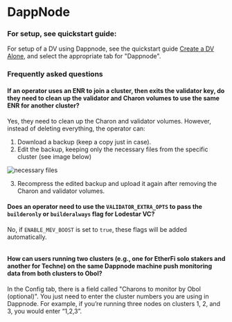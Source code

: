 # DappNode

### For setup, see quickstart guide:[​](https://docs.obol.org/next/run/integrations/Dappnode#for-setup-see-quickstart-guide) <a href="#for-setup-see-quickstart-guide" id="for-setup-see-quickstart-guide"></a>

For setup of a DV using Dappnode, see the quickstart guide [Create a DV Alone](https://docs.obol.org/next/run/start/quickstart_alone), and select the appropriate tab for "Dappnode".

### Frequently asked questions[​](https://docs.obol.org/next/run/integrations/Dappnode#frequently-asked-questions) <a href="#frequently-asked-questions" id="frequently-asked-questions"></a>

#### If an operator uses an ENR to join a cluster, then exits the validator key, do they need to clean up the validator and Charon volumes to use the same ENR for another cluster?[​](https://docs.obol.org/next/run/integrations/Dappnode#if-an-operator-uses-an-enr-to-join-a-cluster-then-exits-the-validator-key-do-they-need-to-clean-up-the-validator-and-charon-volumes-to-use-the-same-enr-for-another-cluster) <a href="#if-an-operator-uses-an-enr-to-join-a-cluster-then-exits-the-validator-key-do-they-need-to-clean-up-t" id="if-an-operator-uses-an-enr-to-join-a-cluster-then-exits-the-validator-key-do-they-need-to-clean-up-t"></a>

Yes, they need to clean up the Charon and validator volumes. However, instead of deleting everything, the operator can:

1. Download a backup (keep a copy just in case).
2. Edit the backup, keeping only the necessary files from the specific cluster (see image below)

![necessary files](https://docs.obol.org/img/BackupFAQ.jpeg)

3. Recompress the edited backup and upload it again after removing the Charon and validator volumes.

#### Does an operator need to use the `VALIDATOR_EXTRA_OPTS` to pass the `builderonly` or `builderalways` flag for Lodestar VC?[​](https://docs.obol.org/next/run/integrations/Dappnode#does-an-operator-need-to-use-the-validator_extra_opts-to-pass-the-builderonly-or-builderalways-flag-for-lodestar-vc) <a href="#does-an-operator-need-to-use-the-validator_extra_opts-to-pass-the-builderonly-or-builderalways-flag" id="does-an-operator-need-to-use-the-validator_extra_opts-to-pass-the-builderonly-or-builderalways-flag"></a>

No, if `ENABLE_MEV_BOOST` is set to `true`, these flags will be added automatically.

<figure><img src="https://docs.obol.org/img/dappnodeFlags.jpeg" alt=""><figcaption></figcaption></figure>

#### How can users running two clusters (e.g., one for EtherFi solo stakers and another for Techne) on the same Dappnode machine push monitoring data from both clusters to Obol?[​](https://docs.obol.org/next/run/integrations/Dappnode#how-can-users-running-two-clusters-eg-one-for-etherfi-solo-stakers-and-another-for-techne-on-the-same-dappnode-machine-push-monitoring-data-from-both-clusters-to-obol) <a href="#how-can-users-running-two-clusters-eg-one-for-etherfi-solo-stakers-and-another-for-techne-on-the-sam" id="how-can-users-running-two-clusters-eg-one-for-etherfi-solo-stakers-and-another-for-techne-on-the-sam"></a>

In the Config tab, there is a field called "Charons to monitor by Obol (optional)". You just need to enter the cluster numbers you are using in Dappnode. For example, if you’re running three nodes on clusters 1, 2, and 3, you would enter “1,2,3”.
